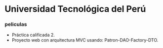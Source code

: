 # __Universidad Tecnológica del Perú__

### peliculas

* Práctica calificada 2.
* Proyecto web con arquitectura MVC usando: Patron-DAO-Factory-DTO.

